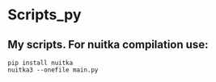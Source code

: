 # Scripts_py

## My scripts. For nuitka compilation use:

```
pip install nuitka
nuitka3 --onefile main.py
```
